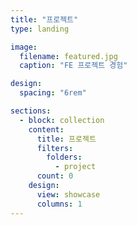 ```yaml
---
title: "프로젝트"
type: landing

image:
  filename: featured.jpg
  caption: "FE 프로젝트 경험"

design:
  spacing: "6rem"

sections:
  - block: collection
    content:
      title: 프로젝트
      filters:
        folders:
          - project
      count: 0
    design:
      view: showcase
      columns: 1
---
```

